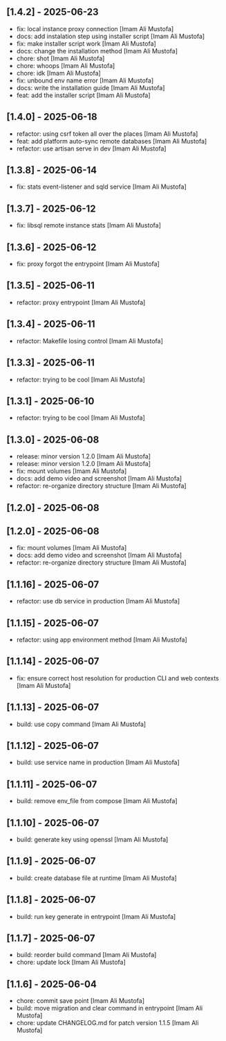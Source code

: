 ## [1.4.2] - 2025-06-23

- fix: local instance proxy connection [Imam Ali Mustofa]
- docs: add instalation step using installer script [Imam Ali Mustofa]
- fix: make installer script work [Imam Ali Mustofa]
- docs: change the installation method [Imam Ali Mustofa]
- chore: shot [Imam Ali Mustofa]
- chore: whoops [Imam Ali Mustofa]
- chore: idk [Imam Ali Mustofa]
- fix: unbound env name error [Imam Ali Mustofa]
- docs: write the installation guide [Imam Ali Mustofa]
- feat: add the installer script [Imam Ali Mustofa]

## [1.4.0] - 2025-06-18

- refactor: using csrf token all over the places [Imam Ali Mustofa]
- feat: add platform auto-sync remote databases [Imam Ali Mustofa]
- refactor: use artisan serve in dev [Imam Ali Mustofa]

## [1.3.8] - 2025-06-14

- fix: stats event-listener and sqld service [Imam Ali Mustofa]

## [1.3.7] - 2025-06-12

- fix: libsql remote instance stats [Imam Ali Mustofa]

## [1.3.6] - 2025-06-12

- fix: proxy forgot the entrypoint [Imam Ali Mustofa]

## [1.3.5] - 2025-06-11

- refactor: proxy entrypoint [Imam Ali Mustofa]

## [1.3.4] - 2025-06-11

- refactor: Makefile losing control [Imam Ali Mustofa]

## [1.3.3] - 2025-06-11

- refactor: trying to be cool [Imam Ali Mustofa]

## [1.3.1] - 2025-06-10

- refactor: trying to be cool [Imam Ali Mustofa]

## [1.3.0] - 2025-06-08

- release: minor version 1.2.0 [Imam Ali Mustofa]
- release: minor version 1.2.0 [Imam Ali Mustofa]
- fix: mount volumes [Imam Ali Mustofa]
- docs: add demo video and screenshot [Imam Ali Mustofa]
- refactor: re-organize directory structure [Imam Ali Mustofa]

## [1.2.0] - 2025-06-08



## [1.2.0] - 2025-06-08

- fix: mount volumes [Imam Ali Mustofa]
- docs: add demo video and screenshot [Imam Ali Mustofa]
- refactor: re-organize directory structure [Imam Ali Mustofa]

## [1.1.16] - 2025-06-07

- refactor: use db service in production [Imam Ali Mustofa]

## [1.1.15] - 2025-06-07

- refactor: using app environment method [Imam Ali Mustofa]

## [1.1.14] - 2025-06-07

- fix: ensure correct host resolution for production CLI and web contexts [Imam Ali Mustofa]

## [1.1.13] - 2025-06-07

- build: use copy command [Imam Ali Mustofa]

## [1.1.12] - 2025-06-07

- build: use service name in production [Imam Ali Mustofa]

## [1.1.11] - 2025-06-07

- build: remove env_file from compose [Imam Ali Mustofa]

## [1.1.10] - 2025-06-07

- build: generate key using openssl [Imam Ali Mustofa]

## [1.1.9] - 2025-06-07

- build: create database file at runtime [Imam Ali Mustofa]

## [1.1.8] - 2025-06-07

- build: run key generate in entrypoint [Imam Ali Mustofa]

## [1.1.7] - 2025-06-07

- build: reorder build command [Imam Ali Mustofa]
- chore: update lock [Imam Ali Mustofa]

## [1.1.6] - 2025-06-04

- chore: commit save point [Imam Ali Mustofa]
- build: move migration and clear command in entrypoint [Imam Ali Mustofa]
- chore: update CHANGELOG.md for patch version 1.1.5 [Imam Ali Mustofa]
